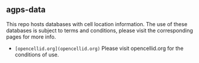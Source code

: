 agps-data
---------

This repo hosts databases with cell location information.
The use of these databases is subject to terms and conditions, please visit the corresponding pages for more info.

- `[opencellid.org](opencellid.org)` Please visit opencellid.org for the conditions of use.

